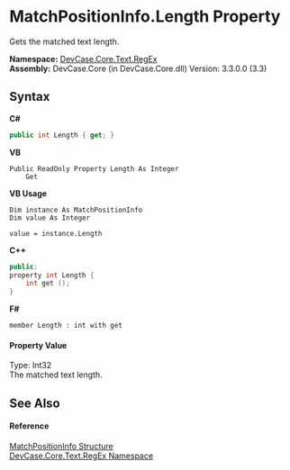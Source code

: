 # MatchPositionInfo.Length Property 
 

Gets the matched text length.

**Namespace:**&nbsp;<a href="N_DevCase_Core_Text_RegEx">DevCase.Core.Text.RegEx</a><br />**Assembly:**&nbsp;DevCase.Core (in DevCase.Core.dll) Version: 3.3.0.0 (3.3)

## Syntax

**C#**<br />
``` C#
public int Length { get; }
```

**VB**<br />
``` VB
Public ReadOnly Property Length As Integer
	Get
```

**VB Usage**<br />
``` VB Usage
Dim instance As MatchPositionInfo
Dim value As Integer

value = instance.Length

```

**C++**<br />
``` C++
public:
property int Length {
	int get ();
}
```

**F#**<br />
``` F#
member Length : int with get

```


#### Property Value
Type: Int32<br />The matched text length.

## See Also


#### Reference
<a href="T_DevCase_Core_Text_RegEx_MatchPositionInfo">MatchPositionInfo Structure</a><br /><a href="N_DevCase_Core_Text_RegEx">DevCase.Core.Text.RegEx Namespace</a><br />